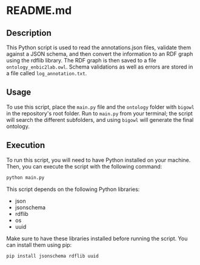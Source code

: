 # README.md

## Description
This Python script is used to read the annotations.json files, validate them against a JSON schema, and then convert the information to an RDF graph using the rdflib library.
The RDF graph is then saved to a file ``ontology_enbic2lab.owl``.
Schema validations as well as errors are stored in a file called ``log_annotation.txt``.

## Usage
To use this script, place the ``main.py`` file and the ``ontology`` folder with ``bigowl`` in the repository's root folder. Run to ``main.py`` from your terminal; the script will search the different subfolders, and using ``bigowl`` will generate the final ontology.

## Execution
To run this script, you will need to have Python installed on your machine. Then, you can execute the script with the following command:

```bash
python main.py
```

This script depends on the following Python libraries:

- json
- jsonschema
- rdflib
- os
- uuid

Make sure to have these libraries installed before running the script. You can install them using pip:

```bash
pip install jsonschema rdflib uuid 
```

